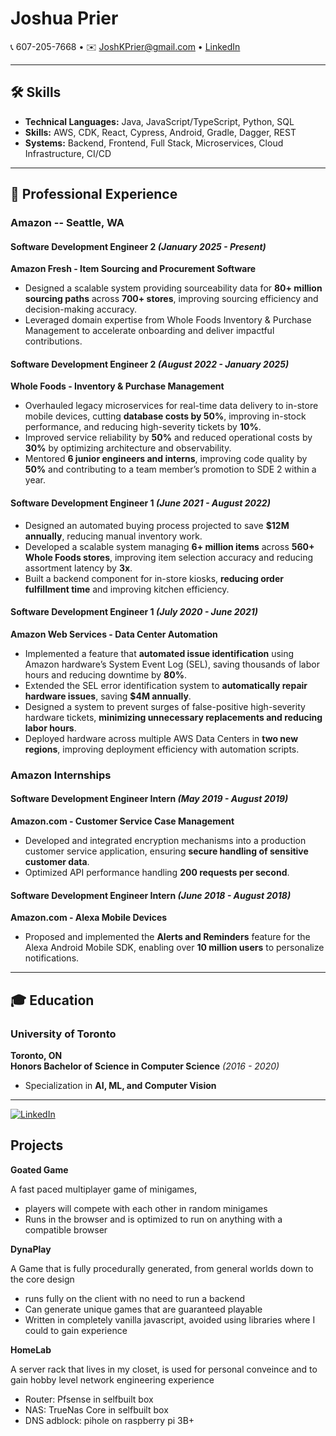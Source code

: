 # Joshua Prier

📞 607-205-7668 • ✉️ [JoshKPrier@gmail.com](mailto:JoshKPrier@gmail.com) • [LinkedIn](https://linkedin.com/in/jprier)  

---

## 🛠 Skills  

- **Technical Languages:** Java, JavaScript/TypeScript, Python, SQL  
- **Skills:** AWS, CDK, React, Cypress, Android, Gradle, Dagger, REST  
- **Systems:** Backend, Frontend, Full Stack, Microservices, Cloud Infrastructure, CI/CD  

---

## 💼 Professional Experience  

### **Amazon**  --  **Seattle, WA**  
#### **Software Development Engineer 2** _(January 2025 - Present)_  
**Amazon Fresh - Item Sourcing and Procurement Software**  
- Designed a scalable system providing sourceability data for **80+ million sourcing paths** across **700+ stores**, improving sourcing efficiency and decision-making accuracy.  
- Leveraged domain expertise from Whole Foods Inventory & Purchase Management to accelerate onboarding and deliver impactful contributions.  

#### **Software Development Engineer 2** _(August 2022 - January 2025)_  
**Whole Foods - Inventory & Purchase Management**  
- Overhauled legacy microservices for real-time data delivery to in-store mobile devices, cutting **database costs by 50%**, improving in-stock performance, and reducing high-severity tickets by **10%**.  
- Improved service reliability by **50%** and reduced operational costs by **30%** by optimizing architecture and observability.  
- Mentored **6 junior engineers and interns**, improving code quality by **50%** and contributing to a team member’s promotion to SDE 2 within a year.  

#### **Software Development Engineer 1** _(June 2021 - August 2022)_  
- Designed an automated buying process projected to save **$12M annually**, reducing manual inventory work.  
- Developed a scalable system managing **6+ million items** across **560+ Whole Foods stores**, improving item selection accuracy and reducing assortment latency by **3x**.  
- Built a backend component for in-store kiosks, **reducing order fulfillment time** and improving kitchen efficiency.  

#### **Software Development Engineer 1** _(July 2020 - June 2021)_  
**Amazon Web Services - Data Center Automation**  
- Implemented a feature that **automated issue identification** using Amazon hardware’s System Event Log (SEL), saving thousands of labor hours and reducing downtime by **80%**.  
- Extended the SEL error identification system to **automatically repair hardware issues**, saving **$4M annually**.  
- Designed a system to prevent surges of false-positive high-severity hardware tickets, **minimizing unnecessary replacements and reducing labor hours**.  
- Deployed hardware across multiple AWS Data Centers in **two new regions**, improving deployment efficiency with automation scripts.  

### **Amazon Internships**  
#### **Software Development Engineer Intern** _(May 2019 - August 2019)_  
**Amazon.com - Customer Service Case Management**  
- Developed and integrated encryption mechanisms into a production customer service application, ensuring **secure handling of sensitive customer data**.  
- Optimized API performance handling **200 requests per second**.  

#### **Software Development Engineer Intern** _(June 2018 - August 2018)_  
**Amazon.com - Alexa Mobile Devices**  
- Proposed and implemented the **Alerts and Reminders** feature for the Alexa Android Mobile SDK, enabling over **10 million users** to personalize notifications.  

---

## 🎓 Education  

### **University of Toronto**  
**Toronto, ON**  
**Honors Bachelor of Science in Computer Science** _(2016 - 2020)_  
- Specialization in **AI, ML, and Computer Vision**  

---

[![LinkedIn](https://img.shields.io/badge/LinkedIn-Profile-blue?logo=linkedin)](https://linkedin.com/in/jprier)
  
## Projects

**Goated Game**

A fast paced multiplayer game of minigames,
 - players will compete with each other in random minigames
 - Runs in the browser and is optimized to run on anything with a compatible browser


**DynaPlay**

A Game that is fully procedurally generated, from general worlds down to the core design
- runs fully on the client with no need to run a backend
- Can generate unique games that are guaranteed playable
- Written in completely vanilla javascript, avoided using libraries where I could to gain experience


**HomeLab**

A server rack that lives in my closet, is used for personal conveince and to gain hobby level network engineering experience
 - Router: Pfsense in selfbuilt box
 - NAS: TrueNas Core in selfbuilt box
 - DNS adblock: pihole on raspberry pi 3B+
 

